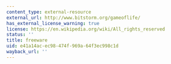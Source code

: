 ```yaml
---
content_type: external-resource
external_url: http://www.bitstorm.org/gameoflife/
has_external_license_warning: true
license: https://en.wikipedia.org/wiki/All_rights_reserved
status: ''
title: freeware
uid: e41a14ac-ec98-474f-969a-64f3ec998c1d
wayback_url: ''
---
```

